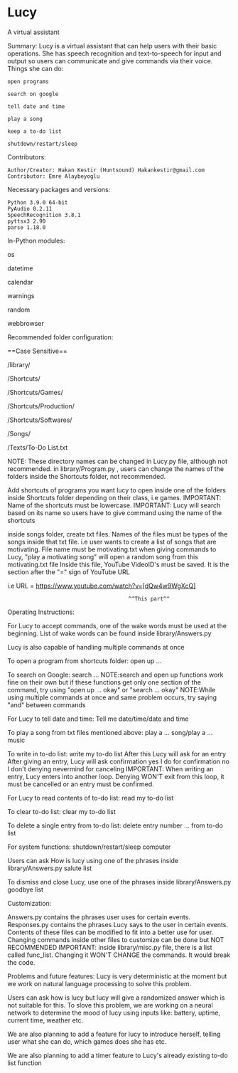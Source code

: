 # Lucy
A virtual assistant

Summary:
Lucy is a virtual assistant that can help users with their basic operations.
She has speech recognition and text-to-speech for input and output so users can communicate and give commands via their voice.
Things she can do:

    open programs
    
    search on google
    
    tell date and time
    
    play a song
    
    keep a to-do list
    
    shutdown/restart/sleep



Contributors:

    Author/Creator: Hakan Kestir (Huntsound) Hakankestir@gmail.com
    Contributor: Emre Alaybeyoglu



Necessary packages and versions:

    Python 3.9.0 64-bit
    PyAudio 0.2.11
    SpeechRecognition 3.8.1
    pyttsx3 2.90
    parse 1.18.0



In-Python modules:

os

datetime

calendar

warnings

random

webbrowser



Recommended folder configuration:

==Case Sensitive==

/library/

/Shortcuts/

/Shortcuts/Games/

/Shortcuts/Production/

/Shortcuts/Softwares/

/Songs/

/Texts/To-Do List.txt



NOTE: These directory names can be changed in Lucy.py file, although not recommended.
in library/Program.py , users can change the names of the folders inside the Shortcuts folder, not recommended.

Add shortcuts of programs you want lucy to open inside one of the folders inside Shortcuts folder depending on their class, i.e games.
IMPORTANT: Name of the shortcuts must be lowercase.
IMPORTANT: Lucy will search based on its name so users have to give command using the name of the shortcuts

inside songs folder, create txt files.
Names of the files must be types of the songs inside that txt file.
i.e user wants to create a list of songs that are motivating. File name must be motivating.txt
when giving commands to Lucy, "play a motivating song" will open a random song from this motivating.txt file
Inside this file, YouTube VideoID's must be saved. It is the section after the "=" sign of YouTube URL

i.e URL = https://www.youtube.com/watch?v=[dQw4w9WgXcQ]

                                          ^^This part^^



Operating Instructions:

For Lucy to accept commands, one of the wake words must be used at the beginning.
List of wake words can be found inside library/Answers.py

Lucy is also capable of handling multiple commands at once

To open a program from shortcuts folder: open up ...

To search on Google: search ...
NOTE:search and open up functions work fine on their own but if these functions get only one section of the command,
try using "open up ... okay" or "search ... okay"
NOTE:While using multiple commands at once and same problem occurs, try saying "and" between commands

For Lucy to tell date and time: Tell me date/time/date and time

To play a song from txt files mentioned above: play a ... song/play a ... music

To write in to-do list: write my to-do list
After this Lucy will ask for an entry
After giving an entry, Lucy will ask confirmation
yes I do for confirmation
no I don't denying
nevermind for canceling
IMPORTANT: When writing an entry, Lucy enters into another loop.
Denying WON'T exit from this loop, it must be cancelled or an entry must be confirmed.

For Lucy to read contents of to-do list: read my to-do list

To clear to-do list: clear my to-do list

To delete a single entry from to-do list: delete entry number ... from to-do list

For system functions: shutdown/restart/sleep computer

Users can ask How is lucy using one of the phrases inside library/Answers.py salute list

To dismiss and close Lucy, use one of the phrases inside library/Answers.py goodbye list

Customization:

Answers.py contains the phrases user uses for certain events.
Responses.py contains the phrases Lucy says to the user in certain events.
Contents of these files can be modified to fit into a better use for user.
Changing commands inside other files to customize can be done but NOT RECOMMENDED
IMPORTANT: inside library/misc.py file, there is a list called func_list. Changing it WON'T CHANGE the commands.
It would break the code.

Problems and future features:
Lucy is very deterministic at the moment but we work on natural language processing to solve this problem.

Users can ask how is lucy but lucy will give a randomized answer which is not suitable for this.
To slove this problem, we are working on a neural network to determine the mood of lucy using inputs like:
battery, uptime, current time, weather etc.

We are also planning to add a feature for lucy to introduce herself, telling user what she can do, which games does she has etc.

We are also planning to add a timer feature to Lucy's already existing to-do list function
